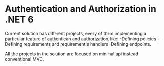# Authentication and Authorization in .NET 6
Current solution has different projects, every of them implementing a particular feature of authentican and authorization, like:
-Defining policies
-Defining requirements and requirement's handlers
-Defining endpoints.

All the projects in the solution are focused on minimal api instead conventional MVC.
